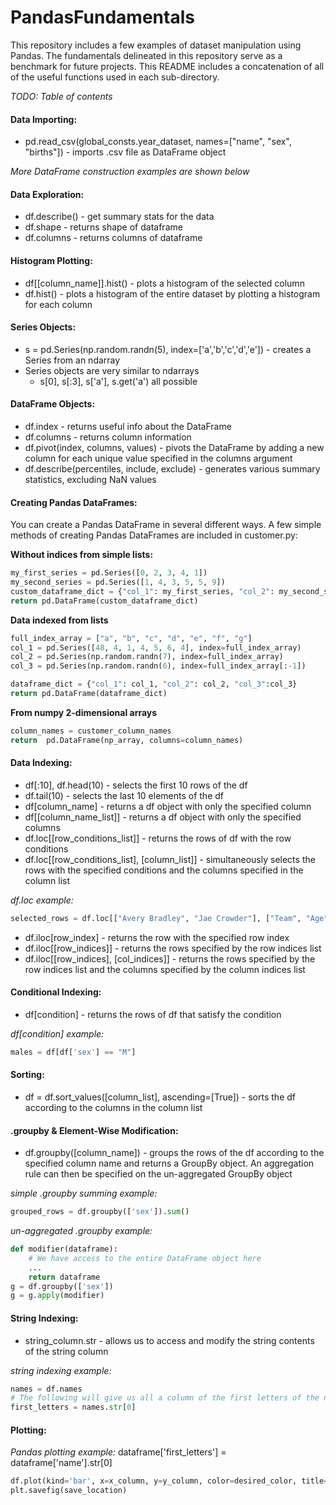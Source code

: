 # PandasFundamentals
This repository includes a few examples of dataset manipulation using Pandas. The fundamentals delineated in this repository serve as a benchmark for future projects. This README includes a concatenation of all of the useful functions used in each sub-directory.

*TODO: Table of contents*

#### Data Importing:
- pd.read_csv(global_consts.year_dataset, names=["name", "sex", "births"]) - imports .csv file as DataFrame object

*More DataFrame construction examples are shown below*

#### Data Exploration:
- df.describe() - get summary stats for the data
- df.shape - returns shape of dataframe
- df.columns - returns columns of dataframe

#### Histogram Plotting:
- df[[column_name]].hist() - plots a histogram of the selected column
- df.hist() - plots a histogram of the entire dataset by plotting a histogram for each column

#### Series Objects:
- s = pd.Series(np.random.randn(5), index=['a','b','c','d','e']) - creates a Series from an ndarray
- Series objects are very similar to ndarrays
	- s[0], s[:3], s['a'], s.get('a') all possible

#### DataFrame Objects:
- df.index - returns useful info about the DataFrame
- df.columns - returns column information
- df.pivot(index, columns, values) - pivots the DataFrame by adding a new column for each unique value specified in the columns argument
- df.describe(percentiles, include, exclude) - generates various summary statistics, excluding NaN values


#### Creating Pandas DataFrames:
You can create a Pandas DataFrame in several different ways. A few simple methods of creating Pandas DataFrames are included in customer.py:

**Without indices from simple lists:**

```python
my_first_series = pd.Series([0, 2, 3, 4, 1])
my_second_series = pd.Series([1, 4, 3, 5, 5, 9])
custom_dataframe_dict = {"col_1": my_first_series, "col_2": my_second_series}
return pd.DataFrame(custom_dataframe_dict)
```

**Data indexed from lists**

```python
full_index_array = ["a", "b", "c", "d", "e", "f", "g"]
col_1 = pd.Series([48, 4, 1, 4, 5, 6, 4], index=full_index_array)
col_2 = pd.Series(np.random.randn(7), index=full_index_array)
col_3 = pd.Series(np.random.randn(6), index=full_index_array[:-1])

dataframe_dict = {"col_1": col_1, "col_2": col_2, "col_3":col_3}
return pd.DataFrame(dataframe_dict)
```

**From numpy 2-dimensional arrays**

```python
column_names = customer_column_names
return  pd.DataFrame(np_array, columns=column_names)
```

#### Data Indexing:
- df[:10], df.head(10) - selects the first 10 rows of the df
- df.tail(10) - selects the last 10 elements of the df
- df[column_name] - returns a df object with only the specified column
- df[[column_name_list]] - returns a df object with only the specified columns
- df.loc[[row_conditions_list]] - returns the rows of df with the row conditions
- df.loc[[row_conditions_list], [column_list]] - simultaneously selects the rows with the specified conditions and the columns specified in the column list

*df.loc example:*  
```python
selected_rows = df.loc[["Avery Bradley", "Jae Crowder"], ["Team", "Age"]]
```

- df.iloc[row_index] - returns the row with the specified row index
- df.iloc[[row_indices]] - returns the rows specified by the row indices list
- df.iloc[[row_indices], [col_indices]] - returns the rows specified by the row indices list and the columns specified by the column indices list



#### Conditional Indexing:
- df[condition] - returns the rows of df that satisfy the condition

*df[condition] example:*

```python
males = df[df['sex'] == "M"]
```

#### Sorting:
- df = df.sort_values([column_list], ascending=[True]) - sorts the df according to the columns in the column list

#### .groupby & Element-Wise Modification:
- df.groupby([column_name]) - groups the rows of the df according to the specified column name and returns a GroupBy object. An aggregation rule can then be specified on the un-aggregated GroupBy object

*simple .groupby summing example:*

```python
grouped_rows = df.groupby(['sex']).sum()
```

*un-aggregated .groupby example:*
```python
def modifier(dataframe):
    # We have access to the entire DataFrame object here
    ... 
    return dataframe
g = df.groupby(['sex'])
g = g.apply(modifier)
```

#### String Indexing:
- string_column.str - allows us to access and modify the string contents of the string column
 
 *string indexing example:*
 ```python
names = df.names
# The following will give us all a column of the first letters of the names
first_letters = names.str[0]
```

#### Plotting:
*Pandas plotting example:*
dataframe['first_letters'] = dataframe['name'].str[0]
```python
df.plot(kind='bar', x=x_column, y=y_column, color=desired_color, title=desired_title, xlabel=desired_xlabel, ylabel=desired_ylabel)
plt.savefig(save_location)
```